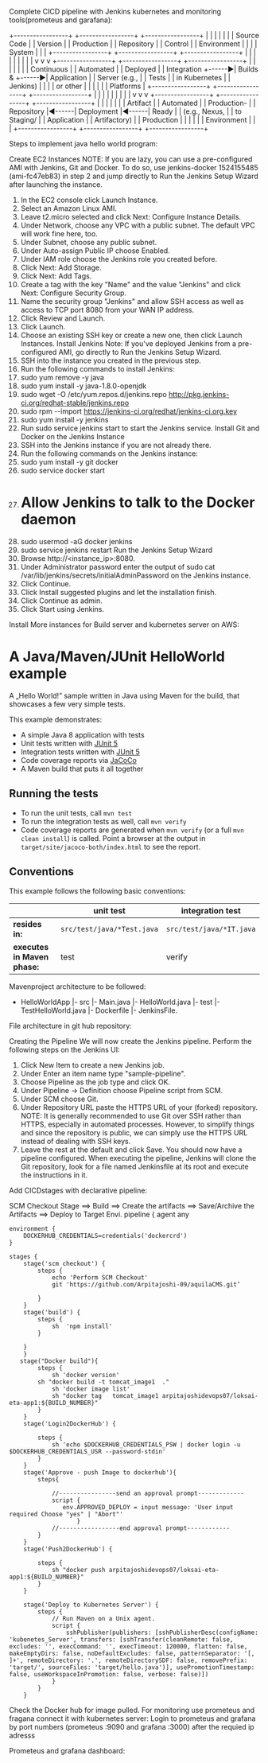 Complete CICD pipeline  with Jenkins kubernetes and monitoring tools(prometeus and garafana):

 +-----------------+       +-----------------+       +-----------------+
  |                 |       |                 |       |                 |
  |   Source Code   |       |   Version       |       |    Production   |
  |   Repository    |       |   Control       |       |    Environment  |
  |                 |       |   System        |       |                 |
  +-----------------+       +-----------------+       +-----------------+
         |                         |                         |
         |                         |                         |
         |                         |                         |
         v                         v                         v
  +-----------------+       +-----------------+       +-----------------+
  |                 |       |                 |       |                 |
  |   Continuous    |       |   Automated     |       |   Deployed      |
  |   Integration   +------►|   Builds &      +------►|   Application   |
  |   Server (e.g., |       |   Tests         |       |   in Kubernetes |
  |   Jenkins)      |       |                 |       |   or other      |
  |                 |       |                 |       |   Platforms     |
  +-----------------+       +-----------------+       +-----------------+
         |                         |                         |
         |                         |                         |
         |                         |                         |
         v                         v                         v
  +-----------------+       +-----------------+       +-----------------+
  |                 |       |                 |       |                 |
  |   Artifact      |       |   Automated     |       |   Production-   |
  |   Repository    |◄------|   Deployment    |◄------|   Ready         |
  |   (e.g., Nexus, |       |   to Staging/   |       |   Application   |
  |   Artifactory)  |       |   Production    |       |                 |
  |                 |       |   Environment   |       |                 |
  +-----------------+       +-----------------+       +-----------------+

Steps to implement java hello world program:



Create EC2 Instances
NOTE: If you are lazy, you can use a pre-configured AMI with Jenkins, Git and Docker. To do so, use jenkins-docker 1524155485 (ami-fc47eb83) in step 2 and jump directly to Run the Jenkins Setup Wizard after launching the instance.
1.	In the EC2 console click Launch Instance.
2.	Select an Amazon Linux AMI.
3.	Leave t2.micro selected and click Next: Configure Instance Details.
4.	Under Network, choose any VPC with a public subnet. The default VPC will work fine here, too.
5.	Under Subnet, choose any public subnet.
6.	Under Auto-assign Public IP choose Enabled.
7.	Under IAM role choose the Jenkins role you created before.
8.	Click Next: Add Storage.
9.	Click Next: Add Tags.
10.	Create a tag with the key "Name" and the value "Jenkins" and click Next: Configure Security Group.
11.	Name the security group "Jenkins" and allow SSH access as well as access to TCP port 8080 from your WAN IP address.
12.	Click Review and Launch.
13.	Click Launch.
14.	Choose an existing SSH key or create a new one, then click Launch Instances.
Install Jenkins
Note: If you've deployed Jenkins from a pre-configured AMI, go directly to Run the Jenkins Setup Wizard.
1.	SSH into the instance you created in the previous step.
2.	Run the following commands to install Jenkins:
3.	sudo yum remove -y java
4.	 sudo yum install -y java-1.8.0-openjdk
5.	 sudo wget -O /etc/yum.repos.d/jenkins.repo http://pkg.jenkins-ci.org/redhat-stable/jenkins.repo
6.	 sudo rpm --import https://jenkins-ci.org/redhat/jenkins-ci.org.key
7.	 sudo yum install -y jenkins
8.	Run sudo service jenkins start to start the Jenkins service.
Install Git and Docker on the Jenkins Instance
1.	SSH into the Jenkins instance if you are not already there.
2.	Run the following commands on the Jenkins instance:
3.	 sudo yum install -y git docker
4.	 sudo service docker start
5.	 # Allow Jenkins to talk to the Docker daemon
6.	 sudo usermod -aG docker jenkins
7.	 sudo service jenkins restart
Run the Jenkins Setup Wizard
1.	Browse http://<instance_ip>:8080.
2.	Under Administrator password enter the output of sudo cat /var/lib/jenkins/secrets/initialAdminPassword on the Jenkins instance.
3.	Click Continue.
4.	Click Install suggested plugins and let the installation finish.
5.	Click Continue as admin.
6.	Click Start using Jenkins.
 
 
 
Install More instances for Build server and kubernetes server on AWS:
 

# A Java/Maven/JUnit HelloWorld example

A „Hello World!” sample written in Java using Maven for the build, that showcases a few very simple tests.

This example demonstrates:

* A simple Java 8 application with tests
* Unit tests written with [JUnit 5](https://junit.org/junit5/)
* Integration tests written with [JUnit 5](https://junit.org/junit5/)
* Code coverage reports via [JaCoCo](https://www.jacoco.org/jacoco/)
* A Maven build that puts it all together

## Running the tests

* To run the unit tests, call `mvn test`
* To run the integration tests as well, call `mvn verify`
* Code coverage reports are generated when `mvn verify` (or a full `mvn clean install`) is called.
  Point a browser at the output in `target/site/jacoco-both/index.html` to see the report.

## Conventions

This example follows the following basic conventions:

| | unit test | integration test |
| --- | --- | --- |
| **resides in:** | `src/test/java/*Test.java` | `src/test/java/*IT.java` |
| **executes in Maven phase:** | test | verify |


Mavenproject architecture to be followed:
- HelloWorldApp
  |- src
     |- Main.java
     |- HelloWorld.java
  |- test
     |- TestHelloWorld.java
  |- Dockerfile
|- JenkinsFile.

File architecture in git hub repository:
 
 
Creating the Pipeline
We will now create the Jenkins pipeline. Perform the following steps on the Jenkins UI:
1.	Click New Item to create a new Jenkins job.
2.	Under Enter an item name type "sample-pipeline".
3.	Choose Pipeline as the job type and click OK.
4.	Under Pipeline -> Definition choose Pipeline script from SCM.
5.	Under SCM choose Git.
6.	Under Repository URL paste the HTTPS URL of your (forked) repository.
NOTE: It is generally recommended to use Git over SSH rather than HTTPS, especially in automated processes. However, to simplify things and since the repository is public, we can simply use the HTTPS URL instead of dealing with SSH keys.
7.	Leave the rest at the default and click Save.
You should now have a pipeline configured. When executing the pipeline, Jenkins will clone the Git repository, look for a file named Jenkinsfile at its root and execute the instructions in it.

Add CICDstages with declarative pipeline:
 
SCM Checkout Stage ==> Build ==> Create the artifacts ==> Save/Archive the Artifacts ==> Deploy to Target Envi. 
pipeline {
    agent any

	environment {	
		DOCKERHUB_CREDENTIALS=credentials('dockercrd')
	} 
	
    stages {
        stage('scm checkout') {
            steps {
                echo 'Perform SCM Checkout'
                git 'https://github.com/Arpitajoshi-09/aquilaCMS.git’
                
            }
        }
        stage('build') {
            steps {
                sh  'npm install' 
            }

        }
        }
       stage("Docker build"){
            steps {
				sh 'docker version'
			sh "docker build -t tomcat_image1  ."
				sh 'docker image list'
				sh "docker tag   tomcat_image1 arpitajoshidevops07/loksai-eta-app1:${BUILD_NUMBER}"
            }
        }
		stage('Login2DockerHub') {

			steps {
				sh 'echo $DOCKERHUB_CREDENTIALS_PSW | docker login -u $DOCKERHUB_CREDENTIALS_USR --password-stdin'
			}
		}
        stage('Approve - push Image to dockerhub'){
            steps{
                
                //----------------send an approval prompt-------------
                script {
                   env.APPROVED_DEPLOY = input message: 'User input required Choose "yes" | "Abort"'
                       }
                //-----------------end approval prompt------------
            }
        }
        stage('Push2DockerHub') {

			steps {
				sh "docker push arpitajoshidevops07/loksai-eta-app1:${BUILD_NUMBER}"
			}
		}

        stage('Deploy to Kubernetes Server') {
            steps {
                // Run Maven on a Unix agent.
				script {
					sshPublisher(publishers: [sshPublisherDesc(configName: 'kubenetes_Server', transfers: [sshTransfer(cleanRemote: false, excludes: '', execCommand: '', execTimeout: 120000, flatten: false, makeEmptyDirs: false, noDefaultExcludes: false, patternSeparator: '[, ]+', remoteDirectory: '.', remoteDirectorySDF: false, removePrefix: 'target/', sourceFiles: 'target/hello.java')], usePromotionTimestamp: false, useWorkspaceInPromotion: false, verbose: false)])
				}
            }
		}
 
 
Check the Docker hub for image pulled.
For monitoring use prometeus and fragana connect it with kubernetes server:
Login to prometeus and grafana by port numbers (prometeus :9090 and grafana :3000) after the requied ip adresss
 
 
 
 
Prometeus and grafana dashboard:
